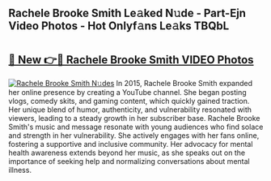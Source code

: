 ## Rachele Brooke Smith Le𝚊ked N𝚞de - Part-Ejn Video Photos - Hot Onlyf𝚊ns Le𝚊ks TBQbL

# <h2><a href="http://ab48737.deff.icu/?id=Rachele+Brooke+Smith">🔗 New 👉🔴 Rachele Brooke Smith VIDEO Photos</a></h2>

[![Rachele Brooke Smith N𝚞des](https://i.imgur.com/rIISA9y.gif)](http://ab48737.deff.icu/?id=Rachele+Brooke+Smith)
In 2015, Rachele Brooke Smith expanded her online presence by creating a YouTube channel. She began posting vlogs, comedy skits, and gaming content, which quickly gained traction. Her unique blend of humor, authenticity, and vulnerability resonated with viewers, leading to a steady growth in her subscriber base. Rachele Brooke Smith's music and message resonate with young audiences who find solace and strength in her vulnerability. She actively engages with her fans online, fostering a supportive and inclusive community. Her advocacy for mental health awareness extends beyond her music, as she speaks out on the importance of seeking help and normalizing conversations about mental illness.
